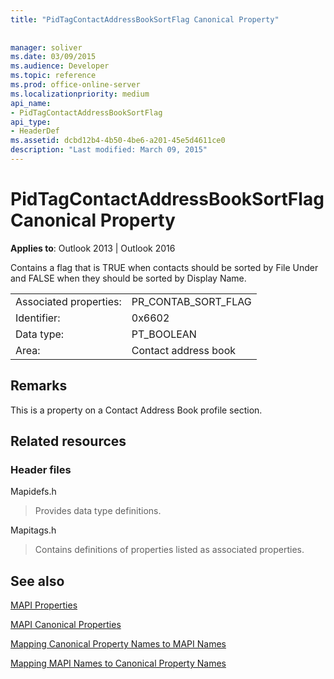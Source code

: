 ```yaml
---
title: "PidTagContactAddressBookSortFlag Canonical Property"
 
 
manager: soliver
ms.date: 03/09/2015
ms.audience: Developer
ms.topic: reference
ms.prod: office-online-server
ms.localizationpriority: medium
api_name:
- PidTagContactAddressBookSortFlag
api_type:
- HeaderDef
ms.assetid: dcbd12b4-4b50-4be6-a201-45e5d4611ce0
description: "Last modified: March 09, 2015"
---
```


# PidTagContactAddressBookSortFlag Canonical Property

  
  
**Applies to**: Outlook 2013 | Outlook 2016 
  
Contains a flag that is TRUE when contacts should be sorted by File Under and FALSE when they should be sorted by Display Name. 
  
|||
|:-----|:-----|
|Associated properties:  <br/> |PR_CONTAB_SORT_FLAG  <br/> |
|Identifier:  <br/> |0x6602  <br/> |
|Data type:  <br/> |PT_BOOLEAN  <br/> |
|Area:  <br/> |Contact address book  <br/> |
   
## Remarks

This is a property on a Contact Address Book profile section.
  
## Related resources

### Header files

Mapidefs.h
  
> Provides data type definitions.
    
Mapitags.h
  
> Contains definitions of properties listed as associated properties.
    
## See also



[MAPI Properties](mapi-properties.md)
  
[MAPI Canonical Properties](mapi-canonical-properties.md)
  
[Mapping Canonical Property Names to MAPI Names](mapping-canonical-property-names-to-mapi-names.md)
  
[Mapping MAPI Names to Canonical Property Names](mapping-mapi-names-to-canonical-property-names.md)

